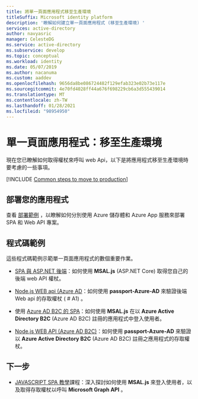 ```yaml
---
title: 將單一頁面應用程式移至生產環境
titleSuffix: Microsoft identity platform
description: '瞭解如何建立單一頁面應用程式 (移至生產環境) '
services: active-directory
author: navyasric
manager: CelesteDG
ms.service: active-directory
ms.subservice: develop
ms.topic: conceptual
ms.workload: identity
ms.date: 05/07/2019
ms.author: nacanuma
ms.custom: aaddev
ms.openlocfilehash: 9656da8be086724482f129efab323e02b73e117e
ms.sourcegitcommit: 4e70fd4028ff44a676f698229cb6a3d555439014
ms.translationtype: MT
ms.contentlocale: zh-TW
ms.lasthandoff: 01/28/2021
ms.locfileid: "98954950"
---
```

# <a name="single-page-application-move-to-production"></a>單一頁面應用程式：移至生產環境

現在您已瞭解如何取得權杖來呼叫 web Api，以下是將應用程式移至生產環境時要考慮的一些事項。

[!INCLUDE [Common steps to move to production](../../../includes/active-directory-develop-scenarios-production.md)]

## <a name="deploy-your-app"></a>部署您的應用程式

查看 [部署範例](https://github.com/Azure-Samples/ms-identity-javascript-angular-spa-aspnet-webapi-multitenant/tree/master/Chapter3) ，以瞭解如何分別使用 Azure 儲存體和 Azure App 服務來部署 SPA 和 Web API 專案。 

## <a name="code-samples"></a>程式碼範例

這些程式碼範例示範單一頁面應用程式的數個重要作業。
- [SPA 與 ASP.NET 後端](https://github.com/Azure-Samples/ms-identity-javascript-angular-spa-aspnetcore-webapi)：如何使用 **MSAL.js** (ASP.NET Core) 取得您自己的後端 web API 權杖。

- [Node.js WEB api (Azure AD](https://github.com/Azure-Samples/active-directory-javascript-nodejs-webapi-v2)：如何使用 **passport-Azure-AD** 來驗證後端 Web api 的存取權杖 ( # A1) 。

- 使用 [Azure AD B2C 的 SPA](https://github.com/Azure-Samples/active-directory-b2c-javascript-msal-singlepageapp)：如何使用 **MSAL.js** 在以 **Azure Active Directory B2C** (Azure AD B2C) 註冊的應用程式中登入使用者。

- [Node.js WEB API (Azure AD B2C)](https://github.com/Azure-Samples/active-directory-b2c-javascript-nodejs-webapi)：如何使用 **passport-Azure-AD** 來驗證以 **Azure Active Directory B2C** (Azure AD B2C) 註冊之應用程式的存取權杖。

## <a name="next-steps"></a>下一步

- [JAVASCRIPT SPA 教學](./tutorial-v2-javascript-spa.md)課程：深入探討如何使用 **MSAL.js** 來登入使用者，以及取得存取權杖以呼叫 **Microsoft Graph API** 。